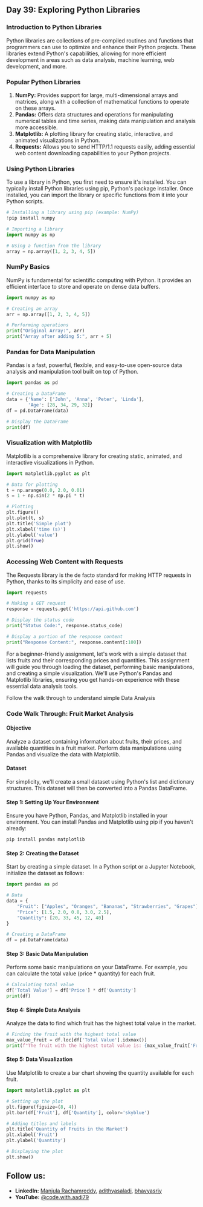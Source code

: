 
## Day 39: Exploring Python Libraries

### Introduction to Python Libraries

Python libraries are collections of pre-compiled routines and functions that programmers can use to optimize and enhance their Python projects. These libraries extend Python's capabilities, allowing for more efficient development in areas such as data analysis, machine learning, web development, and more.

### Popular Python Libraries

1. **NumPy:** Provides support for large, multi-dimensional arrays and matrices, along with a collection of mathematical functions to operate on these arrays.
2. **Pandas:** Offers data structures and operations for manipulating numerical tables and time series, making data manipulation and analysis more accessible.
3. **Matplotlib:** A plotting library for creating static, interactive, and animated visualizations in Python.
4. **Requests:** Allows you to send HTTP/1.1 requests easily, adding essential web content downloading capabilities to your Python projects.

### Using Python Libraries

To use a library in Python, you first need to ensure it's installed. You can typically install Python libraries using pip, Python's package installer. Once installed, you can import the library or specific functions from it into your Python scripts.

```python
# Installing a library using pip (example: NumPy)
!pip install numpy

# Importing a library
import numpy as np

# Using a function from the library
array = np.array([1, 2, 3, 4, 5])
```

### NumPy Basics

NumPy is fundamental for scientific computing with Python. It provides an efficient interface to store and operate on dense data buffers.

```python
import numpy as np

# Creating an array
arr = np.array([1, 2, 3, 4, 5])

# Performing operations
print("Original Array:", arr)
print("Array after adding 5:", arr + 5)
```

### Pandas for Data Manipulation

Pandas is a fast, powerful, flexible, and easy-to-use open-source data analysis and manipulation tool built on top of Python.

```python
import pandas as pd

# Creating a DataFrame
data = {'Name': ['John', 'Anna', 'Peter', 'Linda'],
        'Age': [28, 34, 29, 32]}
df = pd.DataFrame(data)

# Display the DataFrame
print(df)
```

### Visualization with Matplotlib

Matplotlib is a comprehensive library for creating static, animated, and interactive visualizations in Python.

```python
import matplotlib.pyplot as plt

# Data for plotting
t = np.arange(0.0, 2.0, 0.01)
s = 1 + np.sin(2 * np.pi * t)

# Plotting
plt.figure()
plt.plot(t, s)
plt.title('Simple plot')
plt.xlabel('time (s)')
plt.ylabel('value')
plt.grid(True)
plt.show()
```

### Accessing Web Content with Requests

The Requests library is the de facto standard for making HTTP requests in Python, thanks to its simplicity and ease of use.

```python
import requests

# Making a GET request
response = requests.get('https://api.github.com')

# Display the status code
print("Status Code:", response.status_code)

# Display a portion of the response content
print("Response Content:", response.content[:100])
```

For a beginner-friendly assignment, let's work with a simple dataset that lists fruits and their corresponding prices and quantities. This assignment will guide you through loading the dataset, performing basic manipulations, and creating a simple visualization. We'll use Python's Pandas and Matplotlib libraries, ensuring you get hands-on experience with these essential data analysis tools.

Follow the walk through to understand simple Data Analysis

### Code Walk Through: Fruit Market Analysis

#### Objective
Analyze a dataset containing information about fruits, their prices, and available quantities in a fruit market. Perform data manipulations using Pandas and visualize the data with Matplotlib.

#### Dataset
For simplicity, we'll create a small dataset using Python's list and dictionary structures. This dataset will then be converted into a Pandas DataFrame.

#### Step 1: Setting Up Your Environment
Ensure you have Python, Pandas, and Matplotlib installed in your environment. You can install Pandas and Matplotlib using pip if you haven't already:

```bash
pip install pandas matplotlib
```

#### Step 2: Creating the Dataset
Start by creating a simple dataset. In a Python script or a Jupyter Notebook, initialize the dataset as follows:

```python
import pandas as pd

# Data
data = {
    "Fruit": ["Apples", "Oranges", "Bananas", "Strawberries", "Grapes"],
    "Price": [1.5, 2.0, 0.8, 3.0, 2.5],
    "Quantity": [20, 33, 45, 12, 40]
}

# Creating a DataFrame
df = pd.DataFrame(data)
```

#### Step 3: Basic Data Manipulation
Perform some basic manipulations on your DataFrame. For example, you can calculate the total value (price * quantity) for each fruit.

```python
# Calculating total value
df['Total Value'] = df['Price'] * df['Quantity']
print(df)
```

#### Step 4: Simple Data Analysis
Analyze the data to find which fruit has the highest total value in the market.

```python
# Finding the fruit with the highest total value
max_value_fruit = df.loc[df['Total Value'].idxmax()]
print(f"The fruit with the highest total value is: {max_value_fruit['Fruit']}")
```

#### Step 5: Data Visualization
Use Matplotlib to create a bar chart showing the quantity available for each fruit.

```python
import matplotlib.pyplot as plt

# Setting up the plot
plt.figure(figsize=(8, 4))
plt.bar(df['Fruit'], df['Quantity'], color='skyblue')

# Adding titles and labels
plt.title('Quantity of Fruits in the Market')
plt.xlabel('Fruit')
plt.ylabel('Quantity')

# Displaying the plot
plt.show()
```

## Follow us:

- **LinkedIn:** [Manjula Rachamreddy](https://www.linkedin.com/in/manjula-rachamreddy-182001255/), [adithyasaladi](https://www.linkedin.com/in/adithyasaladi/), [bhavyasriy](https://www.linkedin.com/in/bhavyasriy/)
- **YouTube:** [@code.with.aadi79](https://www.youtube.com/@Code.with.aadi79)
